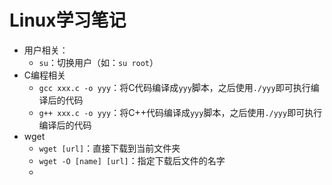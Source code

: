 # Linux学习笔记

- 用户相关：
  - `su`：切换用户（如：`su root`）
- C编程相关
  - `gcc xxx.c -o yyy`：将C代码编译成`yyy`脚本，之后使用`./yyy`即可执行编译后的代码
  - `g++ xxx.c -o yyy`：将C++代码编译成`yyy`脚本，之后使用`./yyy`即可执行编译后的代码
- wget
  - `wget [url]`：直接下载到当前文件夹
  - `wget -O [name] [url]`：指定下载后文件的名字
  - 